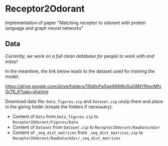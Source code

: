 # Receptor2Odorant
Implementation of paper "Matching receptor to odorant with protein language and graph neural networks"

Data
----
*Currently, we work on a full clean database for people to work with and enjoy!*

In the meantime, the link below leads to the dataset used for training the model.

https://drive.google.com/drive/folders/1Sb6nPaSgeX66Wo5uG8NYRmcMfvGr76_K?usp=sharing

Download data file: `Data_figures.zip` and `Dataset.zip` unzip them and place in the giving folder (create the folders if necessary):
  - Content of `Data` from `Data_figures.zip` to `Receptor2Odorant/Figures/Data`
  - Content of `Dataset` from `Dataset.zip` to `Receptor2Odorant/RawData/m2or`
  - Content of `_seq_dist_matrices` from `_seq_dist_matrices.zip` to `Receptor2Odorant/RawData/m2or/_seq_dist_matrices`
